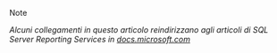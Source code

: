 >[!NOTE]
>*Alcuni collegamenti in questo articolo reindirizzano agli articoli di SQL Server Reporting Services in [docs.microsoft.com](https://docs.microsoft.com/sql/reporting-services/)*

